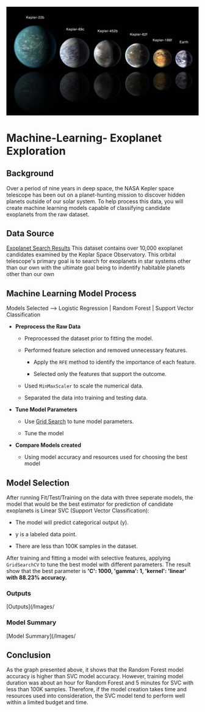 ![Planet Picture](/Images/exoplanets.jpg)

# Machine-Learning- Exoplanet Exploration #


## Background ##

Over a period of nine years in deep space, the NASA Kepler space telescope has been out on a planet-hunting mission to discover hidden planets outside of our solar system.  To help process this data, you will create machine learning models capable of classifying candidate exoplanets from the raw dataset.


## Data Source ##

[Exoplanet Search Results](https://www.kaggle.com/nasa/kepler-exoplanet-search-results) This dataset contains over 10,000 exoplanet candidates examined by the Keplar Space Observatory.  This orbital telescope's primary goal is to search for exoplanets in star systems other than our own with the ultimate goal being to indentify habitable planets other than our own


## Machine Learning Model Process ##

Models Selected -->  Logistic Regression |  Random Forest | Support Vector Classification

- **Preprocess the Raw Data**
  - Preprocessed the dataset prior to fitting the model.
  
  - Performed feature selection and removed unnecessary features.
  
      - Apply the `RFE` method to identify the importance of each feature.
      
      - Selected only the features that support the outcome.
      
  - Used `MinMaxScaler` to scale the numerical data.
  
  - Separated the data into training and testing data.

- **Tune Model Parameters**

  - Use [Grid Search](https://scikit-learn.org/stable/modules/grid_search.html) to tune model parameters.
  
  - Tune the model
  
- **Compare Models created**

  - Using model accuracy and resources used for choosing the best model

## Model Selection ##

After running Fit/Test/Training on the data with three seperate models, the model that would be the best estimator for prediction of candidate exoplanets is Linear SVC (Support Vector Classification):

  - The model will predict categorical output (y).

  - y is a labeled data point.

  - There are less than 100K samples in the dataset.

After training and fitting a model with selective features, applying `GridSearchCV` to tune the best model with different parameters. The result show that the best parameter is **'C': 1000, 'gamma': 1, 'kernel': 'linear' with 88.23% accuracy.**


### Outputs ###

[Outputs](/Images/

### Model Summary ###

[Model Summary](/Images/


## Conclusion ##


As the graph presented above, it shows that the Random Forest model accuracy is higher than SVC model accuracy. However, training model duration was about an hour for Random Forest and 5 minutes for SVC with less than 100K samples. Therefore, if the model creation takes time and resources used into consideration, the SVC model tend to perform well within a limited budget and time.
